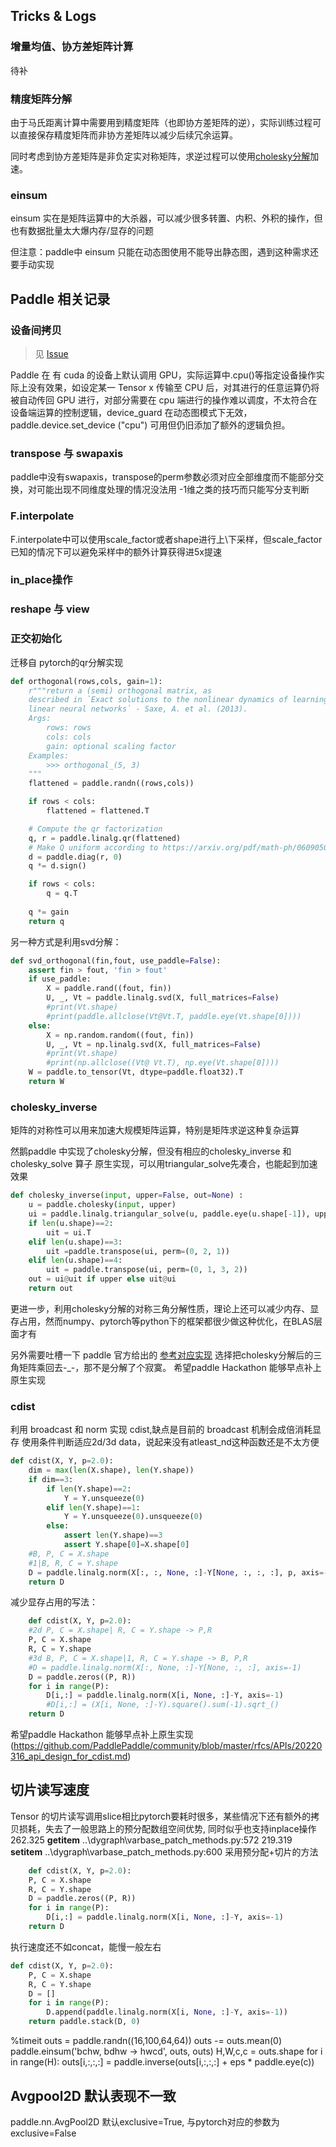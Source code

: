 ## Tricks & Logs

### 增量均值、协方差矩阵计算

待补

### 精度矩阵分解

由于马氏距离计算中需要用到精度矩阵（也即协方差矩阵的逆），实际训练过程可以直接保存精度矩阵而非协方差矩阵以减少后续冗余运算。

同时考虑到协方差矩阵是非负定实对称矩阵，求逆过程可以使用[cholesky分解](#cholesky_inverse)加速。

### einsum

einsum 实在是矩阵运算中的大杀器，可以减少很多转置、内积、外积的操作，但也有数据批量太大爆内存/显存的问题

但注意：paddle中 einsum 只能在动态图使用不能导出静态图，遇到这种需求还要手动实现


## Paddle 相关记录

### 设备间拷贝
> 见 [Issue](https://github.com/PaddlePaddle/Paddle/issues/41876)

Paddle 在 有 cuda 的设备上默认调用 GPU，实际运算中.cpu()等指定设备操作实际上没有效果，如设定某一 Tensor x 传输至 CPU 后，对其进行的任意运算仍将被自动传回 GPU 进行，对部分需要在 cpu 端进行的操作难以调度，不太符合在设备端运算的控制逻辑，device_guard 在动态图模式下无效， paddle.device.set_device ("cpu") 可用但仍旧添加了额外的逻辑负担。

### transpose 与 swapaxis
paddle中没有swapaxis，transpose的perm参数必须对应全部维度而不能部分交换，对可能出现不同维度处理的情况没法用 -1维之类的技巧而只能写分支判断

### F.interpolate
F.interpolate中可以使用scale_factor或者shape进行上\下采样，但scale_factor已知的情况下可以避免采样中的额外计算获得进5x提速

### in_place操作

### reshape 与 view

### 正交初始化
迁移自 pytorch的qr分解实现
```python
def orthogonal(rows,cols, gain=1):
    r"""return a (semi) orthogonal matrix, as
    described in `Exact solutions to the nonlinear dynamics of learning in deep
    linear neural networks` - Saxe, A. et al. (2013). 
    Args:
        rows: rows
        cols: cols
        gain: optional scaling factor
    Examples:
        >>> orthogonal_(5, 3)
    """
    flattened = paddle.randn((rows,cols))

    if rows < cols:
        flattened = flattened.T

    # Compute the qr factorization
    q, r = paddle.linalg.qr(flattened)
    # Make Q uniform according to https://arxiv.org/pdf/math-ph/0609050.pdf
    d = paddle.diag(r, 0)
    q *= d.sign()

    if rows < cols:
        q = q.T
    
    q *= gain
    return q
```

另一种方式是利用svd分解：
```python
def svd_orthogonal(fin,fout, use_paddle=False):
    assert fin > fout, 'fin > fout'
    if use_paddle:
        X = paddle.rand((fout, fin))
        U, _, Vt = paddle.linalg.svd(X, full_matrices=False)
        #print(Vt.shape)
        #print(paddle.allclose(Vt@Vt.T, paddle.eye(Vt.shape[0])))
    else:
        X = np.random.random((fout, fin))
        U, _, Vt = np.linalg.svd(X, full_matrices=False)
        #print(Vt.shape)
        #print(np.allclose((Vt@ Vt.T), np.eye(Vt.shape[0])))
    W = paddle.to_tensor(Vt, dtype=paddle.float32).T
    return W
```
### cholesky_inverse

矩阵的对称性可以用来加速大规模矩阵运算，特别是矩阵求逆这种复杂运算

然鹅paddle 中实现了cholesky分解，但没有相应的cholesky_inverse 和 cholesky_solve 算子 原生实现，可以用triangular_solve先凑合，也能起到加速效果
```python
def cholesky_inverse(input, upper=False, out=None) :
    u = paddle.cholesky(input, upper)
    ui = paddle.linalg.triangular_solve(u, paddle.eye(u.shape[-1]), upper=upper)
    if len(u.shape)==2:
        uit = ui.T
    elif len(u.shape)==3:
        uit =paddle.transpose(ui, perm=(0, 2, 1))
    elif len(u.shape)==4:
        uit = paddle.transpose(ui, perm=(0, 1, 3, 2))
    out = ui@uit if upper else uit@ui
    return out
```


更进一步，利用cholesky分解的对称三角分解性质，理论上还可以减少内存、显存占用，然而numpy、pytorch等python下的框架都很少做这种优化，在BLAS层面才有

另外需要吐槽一下 paddle 官方给出的 [参考对应实现](https://github.com/PaddlePaddle/X2Paddle/blob/develop/docs/pytorch_project_convertor/API_docs/ops/torch.cholesky_solve.md) 选择把cholesky分解后的三角矩阵乘回去-_-，那不是分解了个寂寞。 希望paddle Hackathon 能够早点补上原生实现

### cdist
利用 broadcast 和 norm 实现 cdist,缺点是目前的 broadcast 机制会成倍消耗显存
使用条件判断适应2d/3d data，说起来没有atleast_nd这种函数还是不太方便
```python
def cdist(X, Y, p=2.0):
    dim = max(len(X.shape), len(Y.shape))
    if dim==3:
        if len(Y.shape)==2:
            Y = Y.unsqueeze(0)
        elif len(Y.shape)==1:
            Y = Y.unsqueeze(0).unsqueeze(0)
        else:
            assert len(Y.shape)==3
            assert Y.shape[0]=X.shape[0]
    #B, P, C = X.shape
    #1|B, R, C = Y.shape
    D = paddle.linalg.norm(X[:, :, None, :]-Y[None, :, :, :], p, axis=-1)
    return D
```
减少显存占用的写法：
```python
    def cdist(X, Y, p=2.0):
    #2d P, C = X.shape| R, C = Y.shape -> P,R
    P, C = X.shape
    R, C = Y.shape 
    #3d B, P, C = X.shape|1, R, C = Y.shape -> B, P,R
    #D = paddle.linalg.norm(X[:, None, :]-Y[None, :, :], axis=-1)
    D = paddle.zeros((P, R))
    for i in range(P):
        D[i,:] = paddle.linalg.norm(X[i, None, :]-Y, axis=-1)
        #D[i,:] = (X[i, None, :]-Y).square().sum(-1).sqrt_()
    return D
```



希望paddle Hackathon 能够早点补上原生实现(https://github.com/PaddlePaddle/community/blob/master/rfcs/APIs/20220316_api_design_for_cdist.md)

## 切片读写速度
Tensor 的切片读写调用slice相比pytorch要耗时很多，某些情况下还有额外的拷贝损耗，失去了一般思路上的预分配数组空间优势, 同时似乎也支持inplace操作
262.325 __getitem__  ..\dygraph\varbase_patch_methods.py:572
219.319 __setitem__  ..\dygraph\varbase_patch_methods.py:600
采用预分配+切片的方法
```python
    def cdist(X, Y, p=2.0):
    P, C = X.shape
    R, C = Y.shape 
    D = paddle.zeros((P, R))
    for i in range(P):
        D[i,:] = paddle.linalg.norm(X[i, None, :]-Y, axis=-1)
    return D
```
执行速度还不如concat，能慢一般左右
```python
def cdist(X, Y, p=2.0):
    P, C = X.shape
    R, C = Y.shape
    D = []
    for i in range(P):
        D.append(paddle.linalg.norm(X[i, None, :]-Y, axis=-1))
    return paddle.stack(D, 0)
```
%timeit
outs = paddle.randn((16,100,64,64))
outs -= outs.mean(0)
paddle.einsum('bchw, bdhw -> hwcd', outs, outs)
H,W,c,c = outs.shape
for i in range(H):
    outs[i,:,:,:] = paddle.inverse(outs[i,:,:,:] + eps * paddle.eye(c))
## Avgpool2D 默认表现不一致
paddle.nn.AvgPool2D 默认exclusive=True, 与pytorch对应的参数为exclusive=False